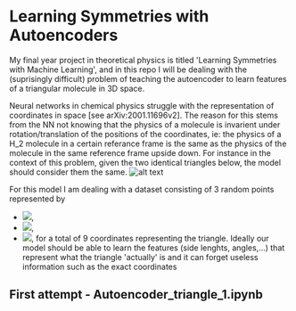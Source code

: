 # Learning Symmetries with Autoencoders
My final year project in theoretical physics is titled 'Learning Symmetries with Machine Learning', and in this repo I will be dealing with the (suprisingly difficult) problem of teaching the autoencoder to learn features of a triangular molecule in 3D space.

Neural networks in chemical physics struggle with the representation of coordinates in space [see arXiv:2001.11696v2]. The reason for this stems from the NN not knowing that the physics of a molecule is invarient under rotation/translation of the positions of the coordinates, ie: the physics of a H_2 molecule in a certain referance frame is the same as the physics of the molecule in the same reference frame upside down. For instance in the context of this problem, given the two identical triangles below, the model should consider them the same.
![alt text](https://github.com/diagonal-hamiltonian/Learning-Symmetries-with-Autoencoders/blob/main/images/two_triangles.pngá¸)



For this model I am dealing with a dataset consisting of 3 random points represented by 
- <img src="https://latex.codecogs.com/gif.latex?\vec{r_{1}}=(x_{1},y_{1},z_{1})" />, 
- <img src="https://latex.codecogs.com/gif.latex?\vec{r_{2}}=(x_{2},y_{2},z_{2})" />, 
- <img src="https://latex.codecogs.com/gif.latex?\vec{r_{3}}=(x_{2},y_{2},z_{3})" />, 
for a total of 9 coordinates representing the triangle. Ideally our model should be able to learn the features (side lenghts, angles,...) that represent what the triangle 'actually' is and it can forget useless information such as the exact coordinates


## First attempt - Autoencoder_triangle_1.ipynb
